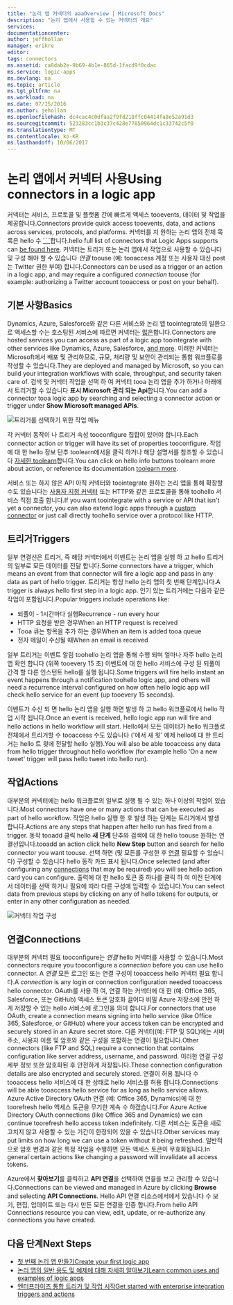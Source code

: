 ```yaml
---
title: "논리 앱 커넥터의 aaaOverview | Microsoft Docs"
description: "논리 앱에서 사용할 수 있는 커넥터의 개요"
services: 
documentationcenter: 
author: jeffhollan
manager: erikre
editor: 
tags: connectors
ms.assetid: ca8dab2e-9b69-4b1e-865d-1facd9f0cdac
ms.service: logic-apps
ms.devlang: na
ms.topic: article
ms.tgt_pltfrm: na
ms.workload: na
ms.date: 07/15/2016
ms.author: jehollan
ms.openlocfilehash: dc4cac4c0dfaa2f9fd218ffc04414fa8e52a91d3
ms.sourcegitcommit: 523283cc1b3c37c428e77850964dc1c33742c5f0
ms.translationtype: MT
ms.contentlocale: ko-KR
ms.lasthandoff: 10/06/2017
---
```

# <a name="using-connectors-in-a-logic-app"></a><span data-ttu-id="57210-103">논리 앱에서 커넥터 사용</span><span class="sxs-lookup"><span data-stu-id="57210-103">Using connectors in a logic app</span></span>
<span data-ttu-id="57210-104">커넥터는 서비스, 프로토콜 및 플랫폼 간에 빠르게 액세스 tooevents, 데이터 및 작업을 제공합니다.</span><span class="sxs-lookup"><span data-stu-id="57210-104">Connectors provide quick access tooevents, data, and actions across services, protocols, and platforms.</span></span>  <span data-ttu-id="57210-105">커넥터를 지 원하는 논리 앱의 전체 목록은 hello 수 [´ ֿ ´](apis-list.md)합니다.</span><span class="sxs-lookup"><span data-stu-id="57210-105">hello full list of connectors that Logic Apps supports can [be found here](apis-list.md).</span></span>  <span data-ttu-id="57210-106">커넥터는 트리거 또는 논리 앱에서 작업으로 사용할 수 있습니다 및 구성 해야 할 수 있습니다 *연결* toouse (예: tooaccess 계정 또는 사용자 대신 post는 Twitter 권한 부여) 합니다.</span><span class="sxs-lookup"><span data-stu-id="57210-106">Connectors can be used as a trigger or an action in a logic app, and may require a configured *connection* toouse (for example: authorizing a Twitter account tooaccess or post on your behalf).</span></span>

## <a name="basics"></a><span data-ttu-id="57210-107">기본 사항</span><span class="sxs-lookup"><span data-stu-id="57210-107">Basics</span></span>
<span data-ttu-id="57210-108">Dynamics, Azure, Salesforce와 같은 다른 서비스와 논리 앱 toointegrate의 일환으로 액세스할 수는 호스팅된 서비스에 따르면 커넥터는 [많은](apis-list.md)합니다.</span><span class="sxs-lookup"><span data-stu-id="57210-108">Connectors are hosted services you can access as part of a logic app toointegrate with other services like Dynamics, Azure, Salesforce, [and more](apis-list.md).</span></span>  <span data-ttu-id="57210-109">이러한 커넥터는 Microsoft에서 배포 및 관리하므로, 규모, 처리량 및 보안이 관리되는 통합 워크플로를 작성할 수 있습니다.</span><span class="sxs-lookup"><span data-stu-id="57210-109">They are deployed and managed by Microsoft, so you can build your integration workflows with scale, throughput, and security taken care of.</span></span>  <span data-ttu-id="57210-110">검색 및 커넥터 작업을 선택 하 여 커넥터 tooa 논리 앱을 추가 하거나 아래에서 트리거할 수 있습니다 **표시 Microsoft 관리 되는 Api**합니다.</span><span class="sxs-lookup"><span data-stu-id="57210-110">You can add a connector tooa logic app by searching and selecting a connector action or trigger under **Show Microsoft managed APIs**.</span></span>

![트리거를 선택하기 위한 작업 메뉴][1]

<span data-ttu-id="57210-112">각 커넥터 동작이 나 트리거 속성 tooconfigure 집합이 있어야 합니다.</span><span class="sxs-lookup"><span data-stu-id="57210-112">Each connector action or trigger will have its set of properties tooconfigure.</span></span>  <span data-ttu-id="57210-113">작업에 대 한 hello 정보 단추 toolearn에서을 클릭 하거나 해당 설명서를 참조할 수 있습니다 [자세한 toolearn](apis-list.md)합니다.</span><span class="sxs-lookup"><span data-stu-id="57210-113">You can click on hello info buttons toolearn more about action, or reference its documentation [toolearn more](apis-list.md).</span></span>

<span data-ttu-id="57210-114">서비스 또는 하지 않은 API 아직 커넥터와 toointegrate 원하는 논리 앱을 통해 확장할 수도 있습니다는 [사용자 지정 커넥터](../logic-apps/logic-apps-create-api-app.md) 또는 HTTP와 같은 프로토콜을 통해 toohello 서비스 직접 호출 합니다.</span><span class="sxs-lookup"><span data-stu-id="57210-114">If you want toointegrate with a service or API that isn't yet a connector, you can also extend logic apps through a [custom connector](../logic-apps/logic-apps-create-api-app.md) or just call directly toohello service over a protocol like HTTP.</span></span>

## <a name="triggers"></a><span data-ttu-id="57210-115">트리거</span><span class="sxs-lookup"><span data-stu-id="57210-115">Triggers</span></span>
<span data-ttu-id="57210-116">일부 연결선은 트리거, 즉 해당 커넥터에서 이벤트는 논리 앱을 실행 하 고 hello 트리거의 일부로 모든 데이터를 전달 합니다.</span><span class="sxs-lookup"><span data-stu-id="57210-116">Some connectors have a trigger, which means an event from that connector will fire a logic app and pass in any data as part of hello trigger.</span></span>  <span data-ttu-id="57210-117">트리거는 항상 hello 논리 앱의 첫 번째 단계입니다.</span><span class="sxs-lookup"><span data-stu-id="57210-117">A trigger is always hello first step in a logic app.</span></span>  <span data-ttu-id="57210-118">인기 있는 트리거에는 다음과 같은 작업이 포함됩니다.</span><span class="sxs-lookup"><span data-stu-id="57210-118">Popular triggers include operations like:</span></span>

* <span data-ttu-id="57210-119">되풀이 - 1시간마다 실행</span><span class="sxs-lookup"><span data-stu-id="57210-119">Recurrence - run every hour</span></span>
* <span data-ttu-id="57210-120">HTTP 요청을 받은 경우</span><span class="sxs-lookup"><span data-stu-id="57210-120">When an HTTP request is received</span></span>
* <span data-ttu-id="57210-121">Tooa 큐는 항목을 추가 하는 경우</span><span class="sxs-lookup"><span data-stu-id="57210-121">When an item is added tooa queue</span></span>
* <span data-ttu-id="57210-122">전자 메일이 수신될 때</span><span class="sxs-lookup"><span data-stu-id="57210-122">When an email is received</span></span>

<span data-ttu-id="57210-123">일부 트리거는 이벤트 알림 toohello 논리 앱을 통해 수행 되며 얼마나 자주 hello 논리 앱 확인 합니다 (위쪽 tooevery 15 초) 이벤트에 대 한 hello 서비스에 구성 된 되풀이 간격 할 다른 인스턴트 hello를 실행 됩니다.</span><span class="sxs-lookup"><span data-stu-id="57210-123">Some triggers will fire hello instant an event happens through a notification toohello logic app, and others will need a recurrence interval configured on how often hello logic app will check hello service for an event (up tooevery 15 seconds).</span></span>  

<span data-ttu-id="57210-124">이벤트가 수신 되 면 hello 논리 앱을 실행 하면 발생 하 고 hello 워크플로에서 hello 작업 시작 됩니다.</span><span class="sxs-lookup"><span data-stu-id="57210-124">Once an event is received, hello logic app run will fire and hello actions in hello workflow will start.</span></span>  <span data-ttu-id="57210-125">Hello에서 모든 데이터가 hello 워크플로 전체에서 트리거할 수 tooaccess 수도 있습니다 ('에서 새 윗' 예제 hello에 대 한 트리거는 hello 트 윗에 전달할 hello 실행).</span><span class="sxs-lookup"><span data-stu-id="57210-125">You will also be able tooaccess any data from hello trigger throughout hello workflow (for example hello 'On a new tweet' trigger will pass hello tweet into hello run).</span></span>

## <a name="actions"></a><span data-ttu-id="57210-126">작업</span><span class="sxs-lookup"><span data-stu-id="57210-126">Actions</span></span>
<span data-ttu-id="57210-127">대부분의 커넥터에는 hello 워크플로의 일부로 실행 될 수 있는 하나 이상의 작업이 있습니다.</span><span class="sxs-lookup"><span data-stu-id="57210-127">Most connectors have one or many actions that can be executed as part of hello workflow.</span></span>  <span data-ttu-id="57210-128">작업은 hello 실행 한 후 발생 하는 단계는 트리거에서 발생 합니다.</span><span class="sxs-lookup"><span data-stu-id="57210-128">Actions are any steps that happen after hello run has fired from a trigger.</span></span>  <span data-ttu-id="57210-129">동작 tooadd 클릭 hello **새 단계** 단추와 검색에 대 한 hello toouse 원하는 연결선입니다.</span><span class="sxs-lookup"><span data-stu-id="57210-129">tooadd an action click hello **New Step** button and search for hello connector you want toouse.</span></span>  <span data-ttu-id="57210-130">선택 하면 (및 모든를 구성한 후 [연결](#connections) 필요할 수 있습니다) 구성할 수 있습니다 hello 동작 카드 표시 됩니다.</span><span class="sxs-lookup"><span data-stu-id="57210-130">Once selected (and after configuring any [connections](#connections) that may be required) you will see hello action card you can configure.</span></span>  <span data-ttu-id="57210-131">출력에 대 한 hello 토큰 중 하나를 클릭 하 여 이전 단계에서 데이터를 선택 하거나 필요에 따라 다른 구성에 입력할 수 있습니다.</span><span class="sxs-lookup"><span data-stu-id="57210-131">You can select data from previous steps by clicking on any of hello tokens for outputs, or enter in any other configuration as needed.</span></span>

![커넥터 작업 구성][2]

## <a name="connections"></a><span data-ttu-id="57210-133">연결</span><span class="sxs-lookup"><span data-stu-id="57210-133">Connections</span></span>
<span data-ttu-id="57210-134">대부분의 커넥터 필요 tooconfigure는 *연결* hello 커넥터를 사용할 수 있습니다.</span><span class="sxs-lookup"><span data-stu-id="57210-134">Most connectors require you tooconfigure a *connection* before you can use hello connector.</span></span>  <span data-ttu-id="57210-135">A *연결* 모든 로그인 또는 연결 구성이 tooaccess hello 커넥터 필요 합니다.</span><span class="sxs-lookup"><span data-stu-id="57210-135">A *connection* is any login or connection configuration needed tooaccess hello connector.</span></span>  <span data-ttu-id="57210-136">OAuth를 사용 하 여, 연결 하는 커넥터에 대 한 (예: Office 365, Salesforce, 또는 GitHub) 액세스 토큰 암호화 끌어다 비밀 Azure 저장소에 안전 하 게 저장할 수 있는 hello 서비스에 로그인을 의미 합니다.</span><span class="sxs-lookup"><span data-stu-id="57210-136">For connectors that use OAuth, create a connection means signing into hello service (like Office 365, Salesforce, or GitHub) where your access token can be encrypted and securely stored in an Azure secret store.</span></span>  <span data-ttu-id="57210-137">다른 커넥터(예: FTP 및 SQL)에는 서버 주소, 사용자 이름 및 암호와 같은 구성을 포함하는 연결이 필요합니다.</span><span class="sxs-lookup"><span data-stu-id="57210-137">Other connectors (like FTP and SQL) require a connection that contains configuration like server address, username, and password.</span></span>  <span data-ttu-id="57210-138">이러한 연결 구성 세부 정보 또한 암호화된 후 안전하게 저장됩니다.</span><span class="sxs-lookup"><span data-stu-id="57210-138">These connection configuration details are also encrypted and securely stored.</span></span>  <span data-ttu-id="57210-139">연결이 허용 됩니다 수 tooaccess hello 서비스에 대 한 상태로 hello 서비스를 허용 합니다.</span><span class="sxs-lookup"><span data-stu-id="57210-139">Connections will be able tooaccess hello service for as long as hello service allows.</span></span>  <span data-ttu-id="57210-140">Azure Active Directory OAuth 연결 (예: Office 365, Dynamics)에 대 한 toorefresh hello 액세스 토큰을 무기한 계속 수 하겠습니다.</span><span class="sxs-lookup"><span data-stu-id="57210-140">For Azure Active Directory OAuth connections (like Office 365 and Dynamics) we can continue toorefresh hello access token indefinitely.</span></span>  <span data-ttu-id="57210-141">다른 서비스는 토큰을 새로 고치지 않고 사용할 수 있는 기간이 한정되어 있을 수 있습니다.</span><span class="sxs-lookup"><span data-stu-id="57210-141">Other services may put limits on how long we can use a token without it being refreshed.</span></span>  <span data-ttu-id="57210-142">일반적으로 암호 변경과 같은 특정 작업을 수행하면 모든 액세스 토큰이 무효화됩니다.</span><span class="sxs-lookup"><span data-stu-id="57210-142">In general certain actions like changing a password will invalidate all access tokens.</span></span>  

<span data-ttu-id="57210-143">Azure에서 **찾아보기**를 클릭하고 **API 연결**을 선택하여 연결을 보고 관리할 수 있습니다.</span><span class="sxs-lookup"><span data-stu-id="57210-143">Connections can be viewed and managed in Azure by clicking **Browse** and selecting **API Connections**.</span></span>  <span data-ttu-id="57210-144">Hello API 연결 리소스에서에서 있습니다 수 보기, 편집, 업데이트 또는 다시 만든 모든 연결을 인증 합니다.</span><span class="sxs-lookup"><span data-stu-id="57210-144">From hello API Connections resource you can view, edit, update, or re-authorize any connections you have created.</span></span>

## <a name="next-steps"></a><span data-ttu-id="57210-145">다음 단계</span><span class="sxs-lookup"><span data-stu-id="57210-145">Next Steps</span></span>
* [<span data-ttu-id="57210-146">첫 번째 논리 앱 만들기</span><span class="sxs-lookup"><span data-stu-id="57210-146">Create your first logic app</span></span>](../logic-apps/logic-apps-create-a-logic-app.md)
* [<span data-ttu-id="57210-147">논리 앱의 일반 용도 및 예제에 대해 자세히 알아보기</span><span class="sxs-lookup"><span data-stu-id="57210-147">Learn common uses and examples of logic apps</span></span>](../logic-apps/logic-apps-examples-and-scenarios.md)
* [<span data-ttu-id="57210-148">엔터프라이즈 통합 트리거 및 작업 시작</span><span class="sxs-lookup"><span data-stu-id="57210-148">Get started with enterprise integration triggers and actions</span></span>](../logic-apps/logic-apps-enterprise-integration-overview.md)

<!--Image References -->
[1]: ./media/connectors-overview/addAction.png
[2]: ./media/connectors-overview/configureAction.png
